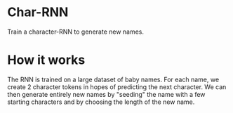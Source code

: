 # Char-RNN
Train a character-RNN to generate new names.

# How it works
The RNN is trained on a large dataset of baby names. For each name, we create 2 character tokens in hopes of predicting the next character. We can then generate entirely new names by "seeding" the name with a few starting characters and by choosing the length of the new name.
